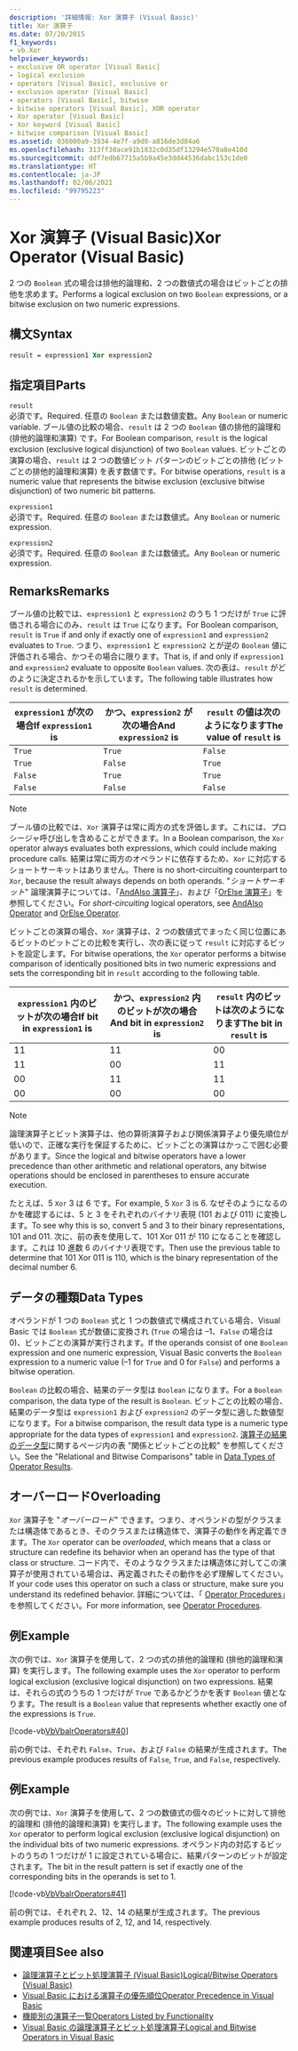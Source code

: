 ```yaml
---
description: '詳細情報: Xor 演算子 (Visual Basic)'
title: Xor 演算子
ms.date: 07/20/2015
f1_keywords:
- vb.Xor
helpviewer_keywords:
- exclusive OR operator [Visual Basic]
- logical exclusion
- operators [Visual Basic], exclusive or
- exclusion operator [Visual Basic]
- operators [Visual Basic], bitwise
- bitwise operators [Visual Basic], XOR operator
- Xor operator [Visual Basic]
- Xor keyword [Visual Basic]
- bitwise comparison [Visual Basic]
ms.assetid: 036000a9-3934-4e7f-a9d0-a816de3d84a6
ms.openlocfilehash: 313ff30ace91b1832c0d35df13294e570a8e410d
ms.sourcegitcommit: ddf7edb67715a5b9a45e3dd44536dabc153c1de0
ms.translationtype: HT
ms.contentlocale: ja-JP
ms.lasthandoff: 02/06/2021
ms.locfileid: "99795223"
---
```

# <a name="xor-operator-visual-basic"></a><span data-ttu-id="a614f-103">Xor 演算子 (Visual Basic)</span><span class="sxs-lookup"><span data-stu-id="a614f-103">Xor Operator (Visual Basic)</span></span>

<span data-ttu-id="a614f-104">2 つの `Boolean` 式の場合は排他的論理和、2 つの数値式の場合はビットごとの排他を求めます。</span><span class="sxs-lookup"><span data-stu-id="a614f-104">Performs a logical exclusion on two `Boolean` expressions, or a bitwise exclusion on two numeric expressions.</span></span>  
  
## <a name="syntax"></a><span data-ttu-id="a614f-105">構文</span><span class="sxs-lookup"><span data-stu-id="a614f-105">Syntax</span></span>  
  
```vb  
result = expression1 Xor expression2  
```  
  
## <a name="parts"></a><span data-ttu-id="a614f-106">指定項目</span><span class="sxs-lookup"><span data-stu-id="a614f-106">Parts</span></span>  

 `result`  
 <span data-ttu-id="a614f-107">必須です。</span><span class="sxs-lookup"><span data-stu-id="a614f-107">Required.</span></span> <span data-ttu-id="a614f-108">任意の `Boolean` または数値変数。</span><span class="sxs-lookup"><span data-stu-id="a614f-108">Any `Boolean` or numeric variable.</span></span> <span data-ttu-id="a614f-109">ブール値の比較の場合、`result` は 2 つの `Boolean` 値の排他的論理和 (排他的論理和演算) です。</span><span class="sxs-lookup"><span data-stu-id="a614f-109">For Boolean comparison, `result` is the logical exclusion (exclusive logical disjunction) of two `Boolean` values.</span></span> <span data-ttu-id="a614f-110">ビットごとの演算の場合、`result` は 2 つの数値ビット パターンのビットごとの排他 (ビットごとの排他的論理和演算) を表す数値です。</span><span class="sxs-lookup"><span data-stu-id="a614f-110">For bitwise operations, `result` is a numeric value that represents the bitwise exclusion (exclusive bitwise disjunction) of two numeric bit patterns.</span></span>  
  
 `expression1`  
 <span data-ttu-id="a614f-111">必須です。</span><span class="sxs-lookup"><span data-stu-id="a614f-111">Required.</span></span> <span data-ttu-id="a614f-112">任意の `Boolean` または数値式。</span><span class="sxs-lookup"><span data-stu-id="a614f-112">Any `Boolean` or numeric expression.</span></span>  
  
 `expression2`  
 <span data-ttu-id="a614f-113">必須です。</span><span class="sxs-lookup"><span data-stu-id="a614f-113">Required.</span></span> <span data-ttu-id="a614f-114">任意の `Boolean` または数値式。</span><span class="sxs-lookup"><span data-stu-id="a614f-114">Any `Boolean` or numeric expression.</span></span>  
  
## <a name="remarks"></a><span data-ttu-id="a614f-115">Remarks</span><span class="sxs-lookup"><span data-stu-id="a614f-115">Remarks</span></span>  

 <span data-ttu-id="a614f-116">ブール値の比較では、`expression1` と `expression2` のうち 1 つだけが `True` に評価される場合にのみ、`result` は `True` になります。</span><span class="sxs-lookup"><span data-stu-id="a614f-116">For Boolean comparison, `result` is `True` if and only if exactly one of `expression1` and `expression2` evaluates to `True`.</span></span> <span data-ttu-id="a614f-117">つまり、`expression1` と `expression2` とが逆の `Boolean` 値に評価される場合、かつその場合に限ります。</span><span class="sxs-lookup"><span data-stu-id="a614f-117">That is, if and only if `expression1` and `expression2` evaluate to opposite `Boolean` values.</span></span> <span data-ttu-id="a614f-118">次の表は、`result` がどのように決定されるかを示しています。</span><span class="sxs-lookup"><span data-stu-id="a614f-118">The following table illustrates how `result` is determined.</span></span>  
  
|<span data-ttu-id="a614f-119">`expression1` が次の場合</span><span class="sxs-lookup"><span data-stu-id="a614f-119">If `expression1` is</span></span>|<span data-ttu-id="a614f-120">かつ、`expression2` が次の場合</span><span class="sxs-lookup"><span data-stu-id="a614f-120">And `expression2` is</span></span>|<span data-ttu-id="a614f-121">`result` の値は次のようになります</span><span class="sxs-lookup"><span data-stu-id="a614f-121">The value of `result` is</span></span>|  
|-------------------------|--------------------------|------------------------------|  
|`True`|`True`|`False`|  
|`True`|`False`|`True`|  
|`False`|`True`|`True`|  
|`False`|`False`|`False`|  
  
> [!NOTE]
> <span data-ttu-id="a614f-122">ブール値の比較では、`Xor` 演算子は常に両方の式を評価します。これには、プロシージャ呼び出しを含めることができます。</span><span class="sxs-lookup"><span data-stu-id="a614f-122">In a Boolean comparison, the `Xor` operator always evaluates both expressions, which could include making procedure calls.</span></span> <span data-ttu-id="a614f-123">結果は常に両方のオペランドに依存するため、`Xor` に対応するショートサーキットはありません。</span><span class="sxs-lookup"><span data-stu-id="a614f-123">There is no short-circuiting counterpart to `Xor`, because the result always depends on both operands.</span></span> <span data-ttu-id="a614f-124">"*ショートサーキット*" 論理演算子については、「[AndAlso 演算子](andalso-operator.md)」、および「[OrElse 演算子](orelse-operator.md)」を参照してください。</span><span class="sxs-lookup"><span data-stu-id="a614f-124">For *short-circuiting* logical operators, see [AndAlso Operator](andalso-operator.md) and [OrElse Operator](orelse-operator.md).</span></span>  
  
 <span data-ttu-id="a614f-125">ビットごとの演算の場合、`Xor` 演算子は、2 つの数値式でまったく同じ位置にあるビットのビットごとの比較を実行し、次の表に従って `result` に対応するビットを設定します。</span><span class="sxs-lookup"><span data-stu-id="a614f-125">For bitwise operations, the `Xor` operator performs a bitwise comparison of identically positioned bits in two numeric expressions and sets the corresponding bit in `result` according to the following table.</span></span>  
  
|<span data-ttu-id="a614f-126">`expression1` 内のビットが次の場合</span><span class="sxs-lookup"><span data-stu-id="a614f-126">If bit in `expression1` is</span></span>|<span data-ttu-id="a614f-127">かつ、`expression2` 内のビットが次の場合</span><span class="sxs-lookup"><span data-stu-id="a614f-127">And bit in `expression2` is</span></span>|<span data-ttu-id="a614f-128">`result` 内のビットは次のようになります</span><span class="sxs-lookup"><span data-stu-id="a614f-128">The bit in `result` is</span></span>|  
|--------------------------------|---------------------------------|----------------------------|  
|<span data-ttu-id="a614f-129">1</span><span class="sxs-lookup"><span data-stu-id="a614f-129">1</span></span>|<span data-ttu-id="a614f-130">1</span><span class="sxs-lookup"><span data-stu-id="a614f-130">1</span></span>|<span data-ttu-id="a614f-131">0</span><span class="sxs-lookup"><span data-stu-id="a614f-131">0</span></span>|  
|<span data-ttu-id="a614f-132">1</span><span class="sxs-lookup"><span data-stu-id="a614f-132">1</span></span>|<span data-ttu-id="a614f-133">0</span><span class="sxs-lookup"><span data-stu-id="a614f-133">0</span></span>|<span data-ttu-id="a614f-134">1</span><span class="sxs-lookup"><span data-stu-id="a614f-134">1</span></span>|  
|<span data-ttu-id="a614f-135">0</span><span class="sxs-lookup"><span data-stu-id="a614f-135">0</span></span>|<span data-ttu-id="a614f-136">1</span><span class="sxs-lookup"><span data-stu-id="a614f-136">1</span></span>|<span data-ttu-id="a614f-137">1</span><span class="sxs-lookup"><span data-stu-id="a614f-137">1</span></span>|  
|<span data-ttu-id="a614f-138">0</span><span class="sxs-lookup"><span data-stu-id="a614f-138">0</span></span>|<span data-ttu-id="a614f-139">0</span><span class="sxs-lookup"><span data-stu-id="a614f-139">0</span></span>|<span data-ttu-id="a614f-140">0</span><span class="sxs-lookup"><span data-stu-id="a614f-140">0</span></span>|  
  
> [!NOTE]
> <span data-ttu-id="a614f-141">論理演算子とビット演算子は、他の算術演算子および関係演算子より優先順位が低いので、正確な実行を保証するために、ビットごとの演算はかっこで囲む必要があります。</span><span class="sxs-lookup"><span data-stu-id="a614f-141">Since the logical and bitwise operators have a lower precedence than other arithmetic and relational operators, any bitwise operations should be enclosed in parentheses to ensure accurate execution.</span></span>  
  
 <span data-ttu-id="a614f-142">たとえば、5 `Xor` 3 は 6 です。</span><span class="sxs-lookup"><span data-stu-id="a614f-142">For example, 5 `Xor` 3 is 6.</span></span> <span data-ttu-id="a614f-143">なぜそのようになるのかを確認するには、5 と 3 をそれぞれのバイナリ表現 (101 および 011) に変換します。</span><span class="sxs-lookup"><span data-stu-id="a614f-143">To see why this is so, convert 5 and 3 to their binary representations, 101 and 011.</span></span> <span data-ttu-id="a614f-144">次に、前の表を使用して、101 Xor 011 が 110 になることを確認します。これは 10 進数 6 のバイナリ表現です。</span><span class="sxs-lookup"><span data-stu-id="a614f-144">Then use the previous table to determine that 101 Xor 011 is 110, which is the binary representation of the decimal number 6.</span></span>  
  
## <a name="data-types"></a><span data-ttu-id="a614f-145">データの種類</span><span class="sxs-lookup"><span data-stu-id="a614f-145">Data Types</span></span>  

 <span data-ttu-id="a614f-146">オペランドが 1 つの `Boolean` 式と 1 つの数値式で構成されている場合、Visual Basic では `Boolean` 式が数値に変換され (`True` の場合は –1、`False` の場合は 0)、ビットごとの演算が実行されます。</span><span class="sxs-lookup"><span data-stu-id="a614f-146">If the operands consist of one `Boolean` expression and one numeric expression, Visual Basic converts the `Boolean` expression to a numeric value (–1 for `True` and 0 for `False`) and performs a bitwise operation.</span></span>  
  
 <span data-ttu-id="a614f-147">`Boolean` の比較の場合、結果のデータ型は `Boolean` になります。</span><span class="sxs-lookup"><span data-stu-id="a614f-147">For a `Boolean` comparison, the data type of the result is `Boolean`.</span></span> <span data-ttu-id="a614f-148">ビットごとの比較の場合、結果のデータ型は `expression1` および `expression2` のデータ型に適した数値型になります。</span><span class="sxs-lookup"><span data-stu-id="a614f-148">For a bitwise comparison, the result data type is a numeric type appropriate for the data types of `expression1` and `expression2`.</span></span> <span data-ttu-id="a614f-149">[演算子の結果のデータ型](data-types-of-operator-results.md)に関するページ内の表 "関係とビットごとの比較" を参照してください。</span><span class="sxs-lookup"><span data-stu-id="a614f-149">See the "Relational and Bitwise Comparisons" table in [Data Types of Operator Results](data-types-of-operator-results.md).</span></span>  
  
## <a name="overloading"></a><span data-ttu-id="a614f-150">オーバーロード</span><span class="sxs-lookup"><span data-stu-id="a614f-150">Overloading</span></span>  

 <span data-ttu-id="a614f-151">`Xor` 演算子を "*オーバーロード*" できます。つまり、オペランドの型がクラスまたは構造体であるとき、そのクラスまたは構造体で、演算子の動作を再定義できます。</span><span class="sxs-lookup"><span data-stu-id="a614f-151">The `Xor` operator can be *overloaded*, which means that a class or structure can redefine its behavior when an operand has the type of that class or structure.</span></span> <span data-ttu-id="a614f-152">コード内で、そのようなクラスまたは構造体に対してこの演算子が使用されている場合は、再定義されたその動作を必ず理解してください。</span><span class="sxs-lookup"><span data-stu-id="a614f-152">If your code uses this operator on such a class or structure, make sure you understand its redefined behavior.</span></span> <span data-ttu-id="a614f-153">詳細については、「 [Operator Procedures](../../programming-guide/language-features/procedures/operator-procedures.md)」を参照してください。</span><span class="sxs-lookup"><span data-stu-id="a614f-153">For more information, see [Operator Procedures](../../programming-guide/language-features/procedures/operator-procedures.md).</span></span>  
  
## <a name="example"></a><span data-ttu-id="a614f-154">例</span><span class="sxs-lookup"><span data-stu-id="a614f-154">Example</span></span>  

 <span data-ttu-id="a614f-155">次の例では、`Xor` 演算子を使用して、2 つの式の排他的論理和 (排他的論理和演算) を実行します。</span><span class="sxs-lookup"><span data-stu-id="a614f-155">The following example uses the `Xor` operator to perform logical exclusion (exclusive logical disjunction) on two expressions.</span></span> <span data-ttu-id="a614f-156">結果は、それらの式のうちの 1 つだけが `True` であるかどうかを表す `Boolean` 値となります。</span><span class="sxs-lookup"><span data-stu-id="a614f-156">The result is a `Boolean` value that represents whether exactly one of the expressions is `True`.</span></span>  
  
 [!code-vb[VbVbalrOperators#40](~/samples/snippets/visualbasic/VS_Snippets_VBCSharp/VbVbalrOperators/VB/Class1.vb#40)]  
  
 <span data-ttu-id="a614f-157">前の例では、それぞれ `False`、`True`、および `False` の結果が生成されます。</span><span class="sxs-lookup"><span data-stu-id="a614f-157">The previous example produces results of `False`, `True`, and `False`, respectively.</span></span>  
  
## <a name="example"></a><span data-ttu-id="a614f-158">例</span><span class="sxs-lookup"><span data-stu-id="a614f-158">Example</span></span>  

 <span data-ttu-id="a614f-159">次の例では、`Xor` 演算子を使用して、2 つの数値式の個々のビットに対して排他的論理和 (排他的論理和演算) を実行します。</span><span class="sxs-lookup"><span data-stu-id="a614f-159">The following example uses the `Xor` operator to perform logical exclusion (exclusive logical disjunction) on the individual bits of two numeric expressions.</span></span> <span data-ttu-id="a614f-160">オペランド内の対応するビットのうちの 1 つだけが 1 に設定されている場合に、結果パターンのビットが設定されます。</span><span class="sxs-lookup"><span data-stu-id="a614f-160">The bit in the result pattern is set if exactly one of the corresponding bits in the operands is set to 1.</span></span>  
  
 [!code-vb[VbVbalrOperators#41](~/samples/snippets/visualbasic/VS_Snippets_VBCSharp/VbVbalrOperators/VB/Class1.vb#41)]  
  
 <span data-ttu-id="a614f-161">前の例では、それぞれ 2、12、14 の結果が生成されます。</span><span class="sxs-lookup"><span data-stu-id="a614f-161">The previous example produces results of 2, 12, and 14, respectively.</span></span>  
  
## <a name="see-also"></a><span data-ttu-id="a614f-162">関連項目</span><span class="sxs-lookup"><span data-stu-id="a614f-162">See also</span></span>

- [<span data-ttu-id="a614f-163">論理演算子とビット処理演算子 (Visual Basic)</span><span class="sxs-lookup"><span data-stu-id="a614f-163">Logical/Bitwise Operators (Visual Basic)</span></span>](logical-bitwise-operators.md)
- [<span data-ttu-id="a614f-164">Visual Basic における演算子の優先順位</span><span class="sxs-lookup"><span data-stu-id="a614f-164">Operator Precedence in Visual Basic</span></span>](operator-precedence.md)
- [<span data-ttu-id="a614f-165">機能別の演算子一覧</span><span class="sxs-lookup"><span data-stu-id="a614f-165">Operators Listed by Functionality</span></span>](operators-listed-by-functionality.md)
- [<span data-ttu-id="a614f-166">Visual Basic の論理演算子とビット処理演算子</span><span class="sxs-lookup"><span data-stu-id="a614f-166">Logical and Bitwise Operators in Visual Basic</span></span>](../../programming-guide/language-features/operators-and-expressions/logical-and-bitwise-operators.md)
